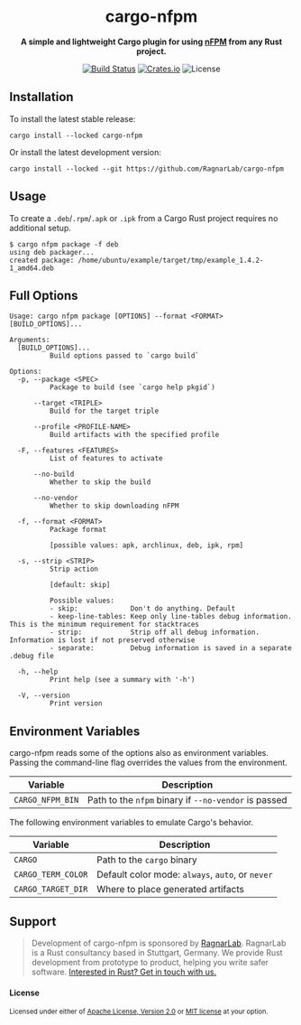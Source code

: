 <div align="center">
  <h1>cargo-nfpm</h1>
  <p>
    <strong>A simple and lightweight Cargo plugin for using <a href="https://nfpm.goreleaser.com/">nFPM</a> from any Rust project.</strong>
  </p>
  <p>

[![Build Status](https://github.com/ragnarlab/cargo-nfpm/actions/workflows/ci.yml/badge.svg)](https://github.com/ragnarlab/cargo-nfpm/actions)
[![Crates.io](https://img.shields.io/crates/v/cargo-nfpm.svg)](https://crates.io/crates/cargo-nfpm)
![License](https://img.shields.io/crates/l/cargo-nfpm.svg)

</div>


## Installation

To install the latest stable release:

```
cargo install --locked cargo-nfpm
```

Or install the latest development version:

```
cargo install --locked --git https://github.com/RagnarLab/cargo-nfpm
```


## Usage

To create a `.deb`/`.rpm`/`.apk` or `.ipk` from a Cargo Rust project requires
no additional setup.

```
$ cargo nfpm package -f deb
using deb packager...
created package: /home/ubuntu/example/target/tmp/example_1.4.2-1_amd64.deb
```


## Full Options

```
Usage: cargo nfpm package [OPTIONS] --format <FORMAT> [BUILD_OPTIONS]...

Arguments:
  [BUILD_OPTIONS]...
          Build options passed to `cargo build`

Options:
  -p, --package <SPEC>
          Package to build (see `cargo help pkgid`)

      --target <TRIPLE>
          Build for the target triple

      --profile <PROFILE-NAME>
          Build artifacts with the specified profile

  -F, --features <FEATURES>
          List of features to activate

      --no-build
          Whether to skip the build

      --no-vendor
          Whether to skip downloading nFPM

  -f, --format <FORMAT>
          Package format

          [possible values: apk, archlinux, deb, ipk, rpm]

  -s, --strip <STRIP>
          Strip action

          [default: skip]

          Possible values:
          - skip:             Don't do anything. Default
          - keep-line-tables: Keep only line-tables debug information. This is the minimum requirement for stacktraces
          - strip:            Strip off all debug information. Information is lost if not preserved otherwise
          - separate:         Debug information is saved in a separate .debug file

  -h, --help
          Print help (see a summary with '-h')

  -V, --version
          Print version
```


## Environment Variables

cargo-nfpm reads some of the options also as environment variables. Passing the
command-line flag overrides the values from the environment.

|       Variable       |                        Description                        |
| -------------------- | --------------------------------------------------------- |
| `CARGO_NFPM_BIN`     | Path to the `nfpm` binary if `--no-vendor` is passed      |

The following environment variables to emulate Cargo's behavior.

|       Variable       |                        Description                        |
| -------------------- | --------------------------------------------------------- |
| `CARGO`              | Path to the `cargo` binary                                |
| `CARGO_TERM_COLOR`   | Default color mode: `always`, `auto`, or `never`          |
| `CARGO_TARGET_DIR`   | Where to place generated artifacts                        |


## Support

> Development of cargo-nfpm is sponsored by [RagnarLab](https://ragnarlab.com). RagnarLab is a Rust consultancy based in Stuttgart, Germany. We provide Rust development from prototype to product, helping you write safer software. [Interested in Rust? Get in touch with us.](https://ragnarlab.com)

#### License

<sup>
Licensed under either of <a href="LICENSE-APACHE">Apache License, Version
2.0</a> or <a href="LICENSE-MIT">MIT license</a> at your option.
</sup>

[nFPM]: https://nfpm.goreleaser.com/
